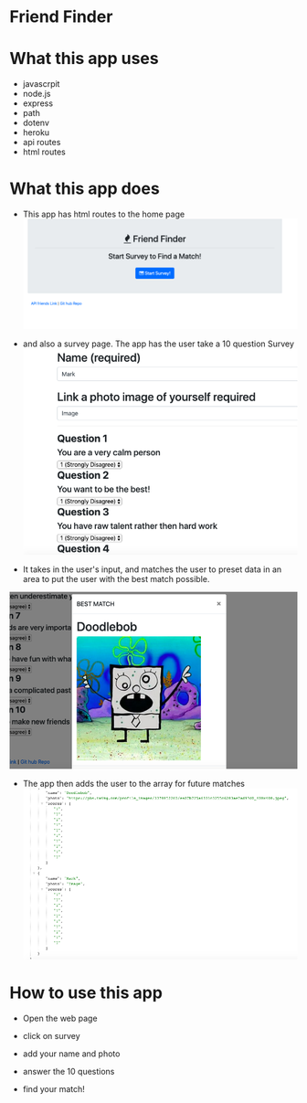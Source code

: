 # Friend Finder

# What this app uses
* javascrpit
* node.js
* express
* path
* dotenv
* heroku
* api routes
* html routes


# What this app does
* This app has html routes to the home page
![home](photoForReadMe/home.png)

* and also a survey page. The app has the user take a 10 question Survey
![survey](photoForReadMe/survey.png)

* It takes in the user's input, and matches the user to preset data in an area to put the user with the best match possible. 

![march](photoForReadMe/match.png)

* The app then adds the user to the array for future matches
![array](photoForReadMe/arraypush.png)

# How to use this app

* Open the web page

* click on survey

* add your name and photo

* answer the 10 questions

* find your match!
